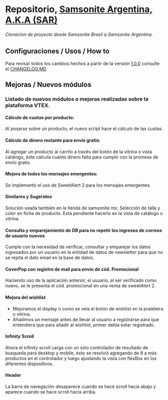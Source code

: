 # Repositorio, [Samsonite Argentina, A.K.A (SAR)](https://www.samsonite.com.ar/)
###### Clonacion de proyecto desde Samsonite Brasil a Samsonite Argentina.

## Configuraciones / Usos / How to

Para revisar todos los cambios hechos a partir de la versión [1.0.0](https://github.com/jesuspoleo18/samsoniteAR/releases/tag/v1.0.0) consulte el [CHANGELOG.MD](https://github.com/jesuspoleo18/samsoniteAR/blob/hotfix/CHANGELOG.md)

## Mejoras / Nuevos módulos

### Listado de nuevos módulos o mejoras realizadas sobre la plataforma VTEX.

#### Cálculo de cuotas por producto:

Al posarse sobre un producto, el nuevo script hace el cálculo de las cuotas.

#### Cálculo de dinero restante para envío gratis:

Al agregar un producto al carrito a través del botón de la vitrina o vista catálogo, éste cálcula cuánto dinero falta para cumplir con la promesa de envío gratis.

#### Mejora de todos los mensajes emergentes:

Se implementó el uso de SweetAlert 2 para los mensajes emergentes.

#### Similares y Sugeridos

Solución usada también en la tienda de samsonite mx; Selección de talla y color en ficha de producto. Está pendiente hacerlo en la vista de catálogo o vitrina.

#### Consulta y emparejamiento de DB para no repetir los ingresos de correos de usuario nuevos

Cumple con la necesidad de verificar, consultar y emparejar los datos ingresados por un usuario en la entidad de datos de newsletter para que no se repita el dato email en la base de datos.

#### CoverPop con registro de mail para envío de cód. Promocional

Haciendo uso de la aplicación anterior, el usuario, al ser verificado como nuevo, se le presenta el cód. promocional en una venta de sweetAlert 2.

#### Mejora del wishlist

* Mejoramos el display o como se veía el botón de wishlist en la prateleira o vitrina.
* Añadimos un mensaje antes de llevar al usuario a registrarse para que entendiera que para añadir al wishlist, primer debía estar registrado.

#### Infinity Scroll

Ahora el infinity scroll carga con un sólo controlador de resultado de busqueda para desktop y mobile, ésto se resolvió agregando de 8 a más productos en el controlador y luego ajustando la vista con flexBox en los diferentes dispositivos.

#### Header

La barra de navegación desaparece cuando se hace scroll hacia abajo y aparece cuando se hace scroll hacia arriba.

